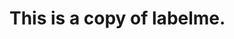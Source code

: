<!--
 * @lanhuage: python
 * @Descripttion: 
 * @version: beta
 * @Author: xiaoshuyui
 * @Date: 2020-10-16 10:22:52
 * @LastEditors: xiaoshuyui
 * @LastEditTime: 2020-10-16 10:23:19
-->
# This is a copy of labelme.